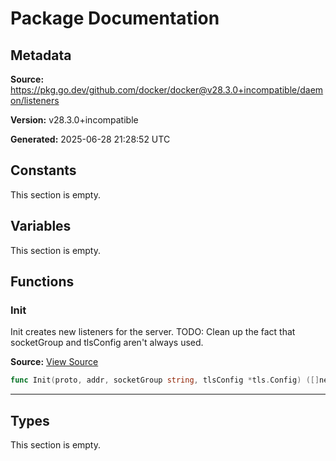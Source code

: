 # Package Documentation

## Metadata

**Source:** https://pkg.go.dev/github.com/docker/docker@v28.3.0+incompatible/daemon/listeners

**Version:** v28.3.0+incompatible

**Generated:** 2025-06-28 21:28:52 UTC

## Constants

This section is empty.

## Variables

This section is empty.

## Functions

### Init

Init creates new listeners for the server.
TODO: Clean up the fact that socketGroup and tlsConfig aren't always used.

**Source:** [View Source](https://github.com/docker/docker/blob/v28.3.0/daemon/listeners/listeners_linux.go#L19)  

```go
func Init(proto, addr, socketGroup string, tlsConfig *tls.Config) ([]net.Listener, error)
```

---

## Types

This section is empty.

